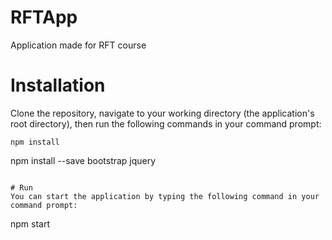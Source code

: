 # RFTApp
Application made for RFT course

# Installation 
Clone the repository, navigate to your working directory (the application's root directory), then run the following commands in your command prompt:
```
npm install
```
npm install --save bootstrap jquery
```

# Run
You can start the application by typing the following command in your command prompt:
```
npm start
```